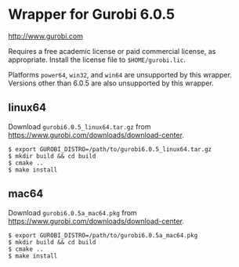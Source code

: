 Wrapper for Gurobi 6.0.5
========================

<http://www.gurobi.com>

Requires a free academic license or paid commercial license, as appropriate.
Install the license file to `$HOME/gurobi.lic`.

Platforms `power64`, `win32`, and `win64` are unsupported by this wrapper.
Versions other than 6.0.5 are also unsupported by this wrapper.

linux64
-------

Download `gurobi6.0.5_linux64.tar.gz` from
<https://www.gurobi.com/downloads/download-center>.

```
$ export GUROBI_DISTRO=/path/to/gurobi6.0.5_linux64.tar.gz
$ mkdir build && cd build
$ cmake ..
$ make install
```

mac64
-----

Download `gurobi6.0.5a_mac64.pkg` from
<https://www.gurobi.com/downloads/download-center>.

```
$ export GUROBI_DISTRO=/path/to/gurobi6.0.5a_mac64.pkg
$ mkdir build && cd build
$ cmake ..
$ make install
```

